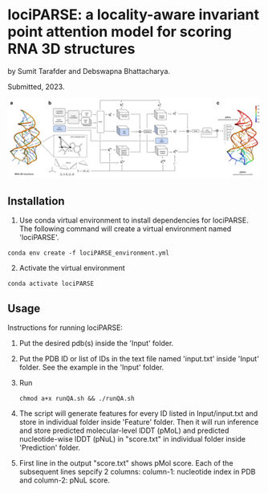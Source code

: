 # lociPARSE: a locality-aware invariant point attention model for scoring RNA 3D structures

by Sumit Tarafder and Debswapna Bhattacharya.

Submitted, 2023.


![alt text](https://github.com/Bhattacharya-Lab/lociPARSE/blob/main/lociPARSE.png?raw=true)

## Installation

1. Use conda virtual environment to install dependencies for lociPARSE. The following command will create a virtual environment named 'lociPARSE'.

```
conda env create -f lociPARSE_environment.yml
```

2. Activate the virtual environment

```
conda activate lociPARSE
```

## Usage

Instructions for running lociPARSE:

1. Put the desired pdb(s) inside the 'Input' folder.

2. Put the PDB ID or list of IDs in the text file named 'input.txt' inside 'Input' folder. See the example in the 'Input' folder.

3. Run
   ```
   chmod a+x runQA.sh && ./runQA.sh
   ```

5. The script will generate features for every ID listed in Input/input.txt and store in individual folder inside 'Feature' folder. Then it will run inference and store predicted molecular-level lDDT (pMoL) and predicted nucleotide-wise lDDT (pNuL) in "score.txt" in individual folder inside 'Prediction' folder.

6. First line in the output "score.txt" shows pMol score. Each of the subsequent lines sepcify 2 columns: column-1: nucleotide index in PDB and column-2: pNuL score.

